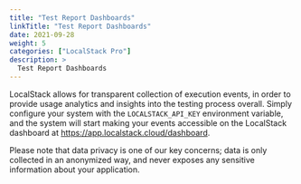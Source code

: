 ```yaml
---
title: "Test Report Dashboards"
linkTitle: "Test Report Dashboards"
date: 2021-09-28
weight: 5
categories: ["LocalStack Pro"]
description: >
  Test Report Dashboards
---
```


LocalStack allows for transparent collection of execution events, in order to provide usage analytics and insights into the testing process overall. Simply configure your system with the `LOCALSTACK_API_KEY` environment variable, and the system will start making your events accessible on the LocalStack dashboard at https://app.localstack.cloud/dashboard.

Please note that data privacy is one of our key concerns; data is only collected in an anonymized way, and never exposes any sensitive information about your application.
